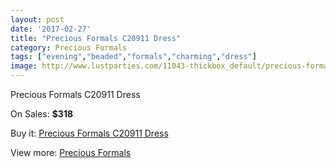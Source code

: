 ```yaml
---
layout: post
date: '2017-02-27'
title: "Precious Formals C20911 Dress"
category: Precious Formals
tags: ["evening","beaded","formals","charming","dress"]
image: http://www.lustparties.com/11043-thickbox_default/precious-formals-c20911-dress.jpg
---
```

Precious Formals C20911 Dress

On Sales: **$318**
<a href="https://www.lustparties.com/en/precious-formals/3914-precious-formals-c20911-dress.html"><amp-img layout="responsive" width="600" height="600" src="//www.lustparties.com/11043-thickbox_default/precious-formals-c20911-dress.jpg" alt="Precious Formals C20911 Dress 0" /></a>

Buy it: [Precious Formals C20911 Dress](https://www.lustparties.com/en/precious-formals/3914-precious-formals-c20911-dress.html "Precious Formals C20911 Dress")

View more: [Precious Formals](https://www.lustparties.com/en/18-precious-formals "Precious Formals")